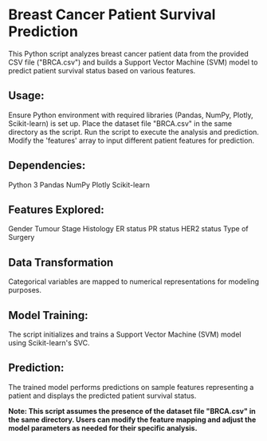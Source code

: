 <h1>Breast Cancer Patient Survival Prediction</h1>
This Python script analyzes breast cancer patient data from the provided CSV file ("BRCA.csv") and builds a Support Vector Machine (SVM) model to predict patient survival status based on various features.

<h2>Usage:</h2>
Ensure Python environment with required libraries (Pandas, NumPy, Plotly, Scikit-learn) is set up.
Place the dataset file "BRCA.csv" in the same directory as the script.
Run the script to execute the analysis and prediction.
Modify the 'features' array to input different patient features for prediction.


<h2>Dependencies:</h2>
Python 3
Pandas
NumPy
Plotly
Scikit-learn


<h2>Features Explored:</h2>
Gender
Tumour Stage
Histology
ER status
PR status
HER2 status
Type of Surgery


<h2>Data Transformation</h2>
Categorical variables are mapped to numerical representations for modeling purposes.


<h2>Model Training:</h2>
The script initializes and trains a Support Vector Machine (SVM) model using Scikit-learn's SVC.


<h2>Prediction:</h2>
The trained model performs predictions on sample features representing a patient and displays the predicted patient survival status.






**Note: This script assumes the presence of the dataset file "BRCA.csv" in the same directory. Users can modify the feature mapping and adjust the model parameters as needed for their specific analysis.**
